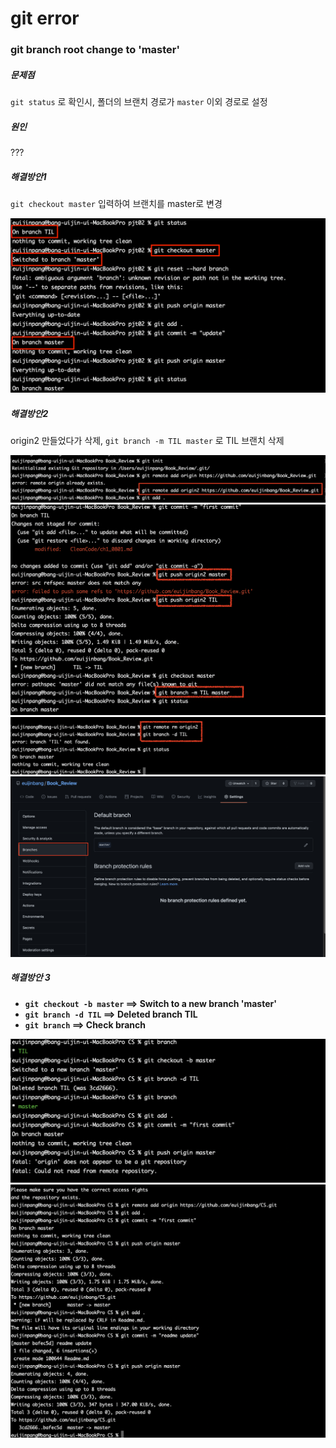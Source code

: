 # git error

### git branch root change to 'master'

##### 문제점

`git status` 로 확인시, 폴더의 브랜치 경로가 `master` 이외 경로로 설정

##### 원인

???

##### 해결방안1

`git checkout master` 입력하여 브랜치를 master로 변경

<img src="git_error_solution.assets/1-1.png">



##### 해결방안2

origin2 만들었다가 삭제, `git branch -m TIL master`  로 TIL 브랜치 삭제

<img src="git_error_solution.assets/2-0.png">

<img src="git_error_solution.assets/2-1.png">

<img src="git_error_solution.assets/2-2.png">

<img src="git_error_solution.assets/2-3.png">







##### 해결방안 3

- **`git checkout -b master`  ==> Switch to a new branch 'master'**
- **`git branch -d TIL` ==> Deleted branch TIL**
- **`git branch` ==> Check branch**



<img src="git_error_solution.assets/3-1.png">

<img src="git_error_solution.assets/3-2.png">

